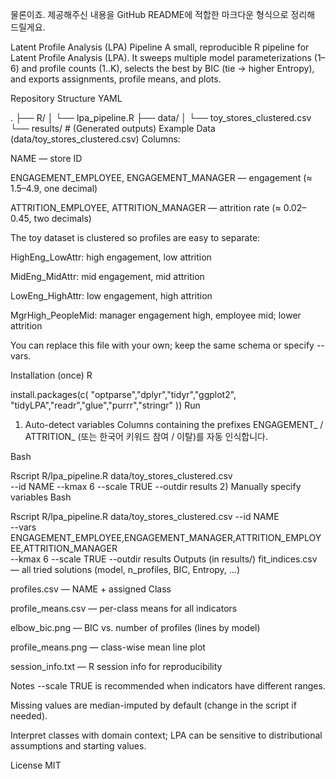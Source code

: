 물론이죠. 제공해주신 내용을 GitHub README에 적합한 마크다운 형식으로 정리해 드릴게요.

Latent Profile Analysis (LPA) Pipeline
A small, reproducible R pipeline for Latent Profile Analysis (LPA).
It sweeps multiple model parameterizations (1–6) and profile counts (1..K), selects the best by BIC (tie → higher Entropy), and exports assignments, profile means, and plots.

Repository Structure
YAML

.
├── R/
│   └── lpa_pipeline.R
├── data/
│   └── toy_stores_clustered.csv
└── results/          # (Generated outputs)
Example Data (data/toy_stores_clustered.csv)
Columns:

NAME — store ID

ENGAGEMENT_EMPLOYEE, ENGAGEMENT_MANAGER — engagement (≈ 1.5–4.9, one decimal)

ATTRITION_EMPLOYEE, ATTRITION_MANAGER — attrition rate (≈ 0.02–0.45, two decimals)

The toy dataset is clustered so profiles are easy to separate:

HighEng_LowAttr: high engagement, low attrition

MidEng_MidAttr: mid engagement, mid attrition

LowEng_HighAttr: low engagement, high attrition

MgrHigh_PeopleMid: manager engagement high, employee mid; lower attrition

You can replace this file with your own; keep the same schema or specify --vars.

Installation (once)
R

install.packages(c(
  "optparse","dplyr","tidyr","ggplot2",
  "tidyLPA","readr","glue","purrr","stringr"
))
Run
1) Auto-detect variables
Columns containing the prefixes ENGAGEMENT_ / ATTRITION_ (또는 한국어 키워드 참여 / 이탈)를 자동 인식합니다.

Bash

Rscript R/lpa_pipeline.R data/toy_stores_clustered.csv \
  --id NAME --kmax 6 --scale TRUE --outdir results
2) Manually specify variables
Bash

Rscript R/lpa_pipeline.R data/toy_stores_clustered.csv --id NAME \
  --vars ENGAGEMENT_EMPLOYEE,ENGAGEMENT_MANAGER,ATTRITION_EMPLOYEE,ATTRITION_MANAGER \
  --kmax 6 --scale TRUE --outdir results
Outputs (in results/)
fit_indices.csv — all tried solutions (model, n_profiles, BIC, Entropy, …)

profiles.csv — NAME + assigned Class

profile_means.csv — per-class means for all indicators

elbow_bic.png — BIC vs. number of profiles (lines by model)

profile_means.png — class-wise mean line plot

session_info.txt — R session info for reproducibility

Notes
--scale TRUE is recommended when indicators have different ranges.

Missing values are median-imputed by default (change in the script if needed).

Interpret classes with domain context; LPA can be sensitive to distributional assumptions and starting values.

License
MIT
